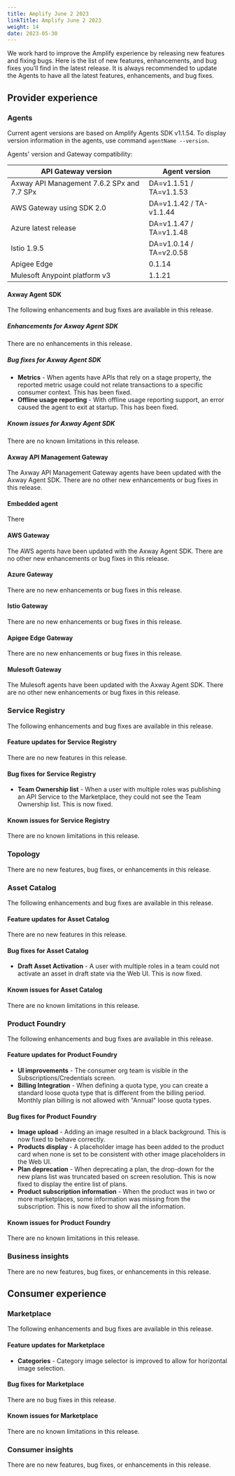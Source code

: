 ```yaml
---
title: Amplify June 2 2023
linkTitle: Amplify June 2 2023
weight: 14
date: 2023-05-30
---
```

We work hard to improve the Amplify experience by releasing new features and fixing bugs. Here is the list of new features, enhancements, and bug fixes you’ll find in the latest release. It is always recommended to update the Agents to have all the latest features, enhancements, and bug fixes.

## Provider experience

### Agents

Current agent versions are based on Amplify Agents SDK v1.1.54. To display version information in the agents, use command `agentName --version`.

Agents' version and Gateway compatibility:

| API Gateway version                        | Agent version           |
|--------------------------------------------|-------------------------|
| Axway API Management 7.6.2 SPx and 7.7 SPx | DA=v1.1.51 / TA=v1.1.53 |
| AWS Gateway using SDK 2.0                  | DA=v1.1.42 / TA-v1.1.44 |
| Azure latest release                       | DA=v1.1.47 / TA=v1.1.48 |
| Istio 1.9.5                                | DA=v1.0.14 / TA=v2.0.58 |
| Apigee Edge                                | 0.1.14                  |
| Mulesoft Anypoint platform v3              | 1.1.21                  |

#### Axway Agent SDK

The following enhancements and bug fixes are available in this release.

##### Enhancements for Axway Agent SDK

There are no enhancements in this release.

##### Bug fixes for Axway Agent SDK

* **Metrics** - When agents have APIs that rely on a stage property, the reported metric usage could not relate transactions to a specific consumer context. This has been fixed.
* **Offline usage reporting** - With offline usage reporting support, an error caused the agent to exit at startup. This has been fixed.

##### Known issues for Axway Agent SDK

There are no known limitations in this release.

#### Axway API Management Gateway

The Axway API Management Gateway agents have been updated with the Axway Agent SDK. There are no other new enhancements or bug fixes in this release.

#### Embedded agent

There

#### AWS Gateway

The AWS agents have been updated with the Axway Agent SDK. There are no other new enhancements or bug fixes in this release.

#### Azure Gateway

There are no new enhancements or bug fixes in this release.

#### Istio Gateway

There are no new enhancements or bug fixes in this release.

#### Apigee Edge Gateway

There are no new enhancements or bug fixes in this release.

#### Mulesoft Gateway

The Mulesoft agents have been updated with the Axway Agent SDK. There are no other new enhancements or bug fixes in this release.

### Service Registry

The following enhancements and bug fixes are available in this release.

#### Feature updates for Service Registry

There are no new features in this release.

#### Bug fixes for Service Registry

* **Team Ownership list** - When a user with multiple roles was publishing an API Service to the Marketplace, they could not see the Team Ownership list. This is now fixed.

#### Known issues for Service Registry

There are no known limitations in this release.

### Topology

There are no new features, bug fixes, or enhancements in this release.

### Asset Catalog

The following enhancements and bug fixes are available in this release.

#### Feature updates for Asset Catalog

There are no new features in this release.

#### Bug fixes for Asset Catalog

* **Draft Asset Activation** - A user with multiple roles in a team could not activate an asset in draft state via the Web UI. This is now fixed.

#### Known issues for Asset Catalog

There are no known limitations in this release.

### Product Foundry

The following enhancements and bug fixes are available in this release.

#### Feature updates for Product Foundry

* **UI improvements** - The consumer org team is visible in the Subscriptions/Credentials screen.
* **Billing Integration** - When defining a quota type, you can create a standard loose quota type that is different from the billing period. Monthly plan billing is not allowed with "Annual" loose quota types.

#### Bug fixes for Product Foundry

* **Image upload** - Adding an image resulted in a black background. This is now fixed to behave correctly.
* **Products display** - A placeholder image has been added to the product card when none is set to be consistent with other image placeholders in the Web UI.
* **Plan deprecation** - When deprecating a plan, the drop-down for the new plans list was truncated based on screen resolution. This is now fixed to display the entire list of plans.
* **Product subscription information** - When the product was in two or more marketplaces, some information was missing from the subscription. This is now fixed to show all the information.

#### Known issues for Product Foundry

There are no known limitations in this release.

### Business insights

There are no new features, bug fixes, or enhancements in this release.

## Consumer experience

### Marketplace

The following enhancements and bug fixes are available in this release.

#### Feature updates for Marketplace

* **Categories** - Category image selector is improved to allow for horizontal image selection.

#### Bug fixes for Marketplace

There are no bug fixes in this release.

#### Known issues for Marketplace

There are no known limitations in this release.

### Consumer insights

There are no new features, bug fixes, or enhancements in this release.
